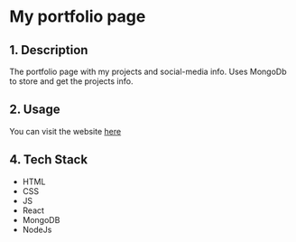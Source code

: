# My portfolio page

## 1. Description

The portfolio page with my projects and social-media info. Uses MongoDb to store and get the projects info.

## 2. Usage

You can visit the website [here](https://mlenard.quest)

## 4. Tech Stack

- HTML
- CSS
- JS
- React
- MongoDB
- NodeJs
